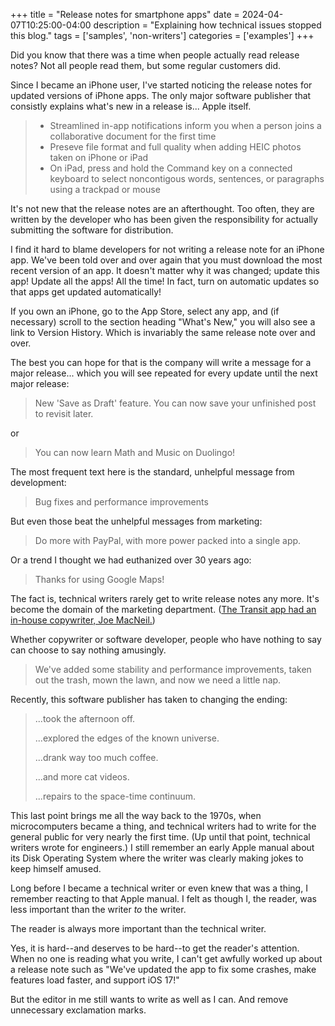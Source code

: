 +++
title = "Release notes for smartphone apps"
date = 2024-04-07T10:25:00-04:00
description = "Explaining how technical issues stopped this blog."
tags = ['samples', 'non-writers']
categories = ['examples']
+++

Did you know that there was a time when people actually read release notes? Not all people read them, but some regular customers did.

Since I became an iPhone user, I've started noticing the release notes for updated versions of iPhone apps. The only major software publisher that consistly explains what's new in a release is... Apple itself.

> - Streamlined in-app notifications inform you when a person joins a collaborative document for the first time
> - Preseve file format and full quality when adding HEIC photos taken on iPhone or iPad
> - On iPad, press and hold the Command key on a connected keyboard to select noncontigous words, sentences, or paragraphs using a trackpad or mouse

It's not new that the release notes are an afterthought. Too often, they are written by the developer who has been given the responsibility for actually submitting the software for distribution.

I find it hard to blame developers for not writing a release note for an iPhone app. We've been told over and over again that you must download the most recent version of an app. It doesn't matter why it was changed; update this app! Update all the apps! All the time! In fact, turn on automatic updates so that apps get updated automatically!

If you own an iPhone, go to the App Store, select any app, and (if necessary) scroll to the section heading "What's New," you will also see a link to Version History. Which is invariably the same release note over and over.

The best you can hope for that is the company will write a message for a major release... which you will see repeated for every update until the next major release:

> New 'Save as Draft' feature. You can now save your unfinished post to revisit later.

or

>  You can now learn Math and Music on Duolingo!

The most frequent text here is the standard, unhelpful message from development:

> Bug fixes and performance improvements

But even those beat the unhelpful messages from marketing:

> Do more with PayPal, with more power packed into a single app.

Or a trend I thought we had euthanized over 30 years ago:

> Thanks for using Google Maps!

The fact is, technical writers rarely get to write release notes any more. It's become the domain of the marketing department. ([The Transit app had an in-house copywriter, Joe MacNeil.](https://spectrum.ieee.org/the-art-of-writing-app-release-notes))

Whether copywriter or software developer, people who have nothing to say can choose to say nothing amusingly.

> We've added some stability and performance improvements, taken out the trash, mown the lawn, and now we need a little nap.

Recently, this software publisher has taken to changing the ending:

> ...took the afternoon off.
>
> ...explored the edges of the known universe.
>
> ...drank way too much coffee.
>
> ...and more cat videos.
>
> ...repairs to the space-time continuum.

This last point brings me all the way back to the 1970s, when microcomputers became a thing, and technical writers had to write for the general public for very nearly the first time. (Up until that point, technical writers wrote for engineers.) I still remember an early Apple manual about its Disk Operating System where the writer was clearly making jokes to keep himself amused.

Long before I became a technical writer or even knew that was a thing, I remember reacting to that Apple manual. I felt as though I, the reader, was less important than the writer *to* the writer.

The reader is always more important than the technical writer.

Yes, it is hard--and deserves to be hard--to get the reader's attention. When no one is reading what you write, I can't get awfully worked up about a release note such as "We've updated the app to fix some crashes, make features load faster, and support iOS 17!"

But the editor in me still wants to write as well as I can. And remove unnecessary exclamation marks.